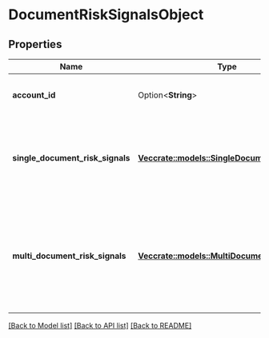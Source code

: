 # DocumentRiskSignalsObject

## Properties

Name | Type | Description | Notes
------------ | ------------- | ------------- | -------------
**account_id** | Option<**String**> | ID of the payroll provider account. | 
**single_document_risk_signals** | [**Vec<crate::models::SingleDocumentRiskSignal>**](SingleDocumentRiskSignal.md) | Array of document metadata and associated risk signals per document | 
**multi_document_risk_signals** | [**Vec<crate::models::MultiDocumentRiskSignal>**](MultiDocumentRiskSignal.md) | Array of risk signals computed from a set of uploaded documents and the associated documents' metadata | 

[[Back to Model list]](../README.md#documentation-for-models) [[Back to API list]](../README.md#documentation-for-api-endpoints) [[Back to README]](../README.md)


